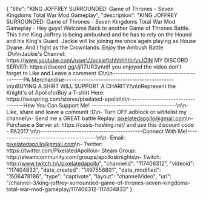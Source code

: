 {
    "title": "KING JOFFREY SURROUNDED: Game of Thrones - Seven Kingdoms Total War Mod Gameplay",
    "description": "KING JOFFREY SURROUNDED: Game of Thrones - Seven Kingdoms Total War Mod Gameplay - Hey guys!  Welcome Back to another Game of Thrones Battle.  This time King Joffrey is being ambushed and he has to rely on the Hound and his King's Guard.  Jackie will be joining me once again playing as House Dyane.  And I fight as the Crownlands.  Enjoy the Ambush Battle :D\n\nJackie's Channel: https:\/\/www.youtube.com\/user\/Jackiefishhhhhh\n\nJOIN MY DISCORD SERVER: https:\/\/discord.gg\/JjR7UR3\n\nIf you enjoyed the video don't forget to Like and Leave a comment :D\n\n-----------------------------------------PA Merchandise---------------------------------------------\n\nBUYING A SHIRT WILL SUPPORT A CHARITY!\n\nRepresent the Knight's of Apollo!\nBuy a T-shirt Here: https:\/\/teespring.com\/stores\/pixelated-apollo\n\n----------------------------------How You Can Support Me! -----------------------------------\n\n- Like, share and leave a comment :D\n- Turn OFF adblock or whitelist my channel\n- Send me a GREAT battle Replay: pixelatedapollo@gmail.com\n- Purchase a Server at: https:\/\/oasis-hosting.net\/ and use this discount code - PA2017 \n\n------------------------------------------Connect With Me!-----------------------------------------\n\n- Email: pixelatedapollo@gmail.com\n- Twitter: https:\/\/twitter.com\/PixelatedApollo\n- Steam Group:  http:\/\/steamcommunity.com\/groups\/apollosknights\n- Twitch: http:\/\/www.twitch.tv\/pixelatedapollo",
    "channelid": "117406312",
    "videoid": "117404833",
    "date_created": "1497556801",
    "date_modified": "1506478186",
    "type": "captivate",
    "layout": "channelVideo",
    "url": "\/channel-3\/king-joffrey-surrounded-game-of-thrones-seven-kingdoms-total-war-mod-gameplay\/117406312-117404833"
}
